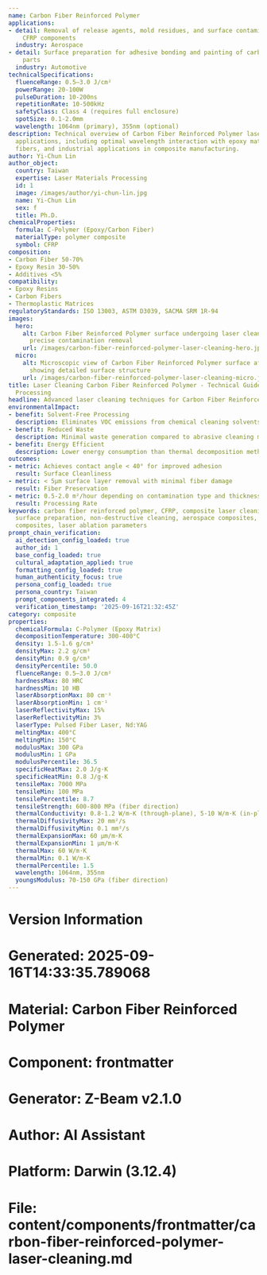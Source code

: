 ```yaml
---
name: Carbon Fiber Reinforced Polymer
applications:
- detail: Removal of release agents, mold residues, and surface contaminants from
    CFRP components
  industry: Aerospace
- detail: Surface preparation for adhesive bonding and painting of carbon fiber composite
    parts
  industry: Automotive
technicalSpecifications:
  fluenceRange: 0.5–3.0 J/cm²
  powerRange: 20-100W
  pulseDuration: 10-200ns
  repetitionRate: 10-500kHz
  safetyClass: Class 4 (requires full enclosure)
  spotSize: 0.1-2.0mm
  wavelength: 1064nm (primary), 355nm (optional)
description: Technical overview of Carbon Fiber Reinforced Polymer laser cleaning
  applications, including optimal wavelength interaction with epoxy matrix and carbon
  fibers, and industrial applications in composite manufacturing.
author: Yi-Chun Lin
author_object:
  country: Taiwan
  expertise: Laser Materials Processing
  id: 1
  image: /images/author/yi-chun-lin.jpg
  name: Yi-Chun Lin
  sex: f
  title: Ph.D.
chemicalProperties:
  formula: C-Polymer (Epoxy/Carbon Fiber)
  materialType: polymer composite
  symbol: CFRP
composition:
- Carbon Fiber 50-70%
- Epoxy Resin 30-50%
- Additives <5%
compatibility:
- Epoxy Resins
- Carbon Fibers
- Thermoplastic Matrices
regulatoryStandards: ISO 13003, ASTM D3039, SACMA SRM 1R-94
images:
  hero:
    alt: Carbon Fiber Reinforced Polymer surface undergoing laser cleaning showing
      precise contamination removal
    url: /images/carbon-fiber-reinforced-polymer-laser-cleaning-hero.jpg
  micro:
    alt: Microscopic view of Carbon Fiber Reinforced Polymer surface after laser cleaning
      showing detailed surface structure
    url: /images/carbon-fiber-reinforced-polymer-laser-cleaning-micro.jpg
title: Laser Cleaning Carbon Fiber Reinforced Polymer - Technical Guide for Composite
  Processing
headline: Advanced laser cleaning techniques for Carbon Fiber Reinforced Polymer composites
environmentalImpact:
- benefit: Solvent-Free Processing
  description: Eliminates VOC emissions from chemical cleaning solvents
- benefit: Reduced Waste
  description: Minimal waste generation compared to abrasive cleaning methods
- benefit: Energy Efficient
  description: Lower energy consumption than thermal decomposition methods
outcomes:
- metric: Achieves contact angle < 40° for improved adhesion
  result: Surface Cleanliness
- metric: < 5μm surface layer removal with minimal fiber damage
  result: Fiber Preservation
- metric: 0.5-2.0 m²/hour depending on contamination type and thickness
  result: Processing Rate
keywords: carbon fiber reinforced polymer, CFRP, composite laser cleaning, epoxy removal,
  surface preparation, non-destructive cleaning, aerospace composites, automotive
  composites, laser ablation parameters
prompt_chain_verification:
  ai_detection_config_loaded: true
  author_id: 1
  base_config_loaded: true
  cultural_adaptation_applied: true
  formatting_config_loaded: true
  human_authenticity_focus: true
  persona_config_loaded: true
  persona_country: Taiwan
  prompt_components_integrated: 4
  verification_timestamp: '2025-09-16T21:32:45Z'
category: composite
properties:
  chemicalFormula: C-Polymer (Epoxy Matrix)
  decompositionTemperature: 300-400°C
  density: 1.5-1.6 g/cm³
  densityMax: 2.2 g/cm³
  densityMin: 0.9 g/cm³
  densityPercentile: 50.0
  fluenceRange: 0.5–3.0 J/cm²
  hardnessMax: 80 HRC
  hardnessMin: 10 HB
  laserAbsorptionMax: 80 cm⁻¹
  laserAbsorptionMin: 1 cm⁻¹
  laserReflectivityMax: 15%
  laserReflectivityMin: 3%
  laserType: Pulsed Fiber Laser, Nd:YAG
  meltingMax: 400°C
  meltingMin: 150°C
  modulusMax: 300 GPa
  modulusMin: 1 GPa
  modulusPercentile: 36.5
  specificHeatMax: 2.0 J/g·K
  specificHeatMin: 0.8 J/g·K
  tensileMax: 7000 MPa
  tensileMin: 100 MPa
  tensilePercentile: 8.7
  tensileStrength: 600-800 MPa (fiber direction)
  thermalConductivity: 0.8-1.2 W/m·K (through-plane), 5-10 W/m·K (in-plane)
  thermalDiffusivityMax: 20 mm²/s
  thermalDiffusivityMin: 0.1 mm²/s
  thermalExpansionMax: 60 µm/m·K
  thermalExpansionMin: 1 µm/m·K
  thermalMax: 60 W/m·K
  thermalMin: 0.1 W/m·K
  thermalPercentile: 1.5
  wavelength: 1064nm, 355nm
  youngsModulus: 70-150 GPa (fiber direction)
---
```


# Version Information
# Generated: 2025-09-16T14:33:35.789068
# Material: Carbon Fiber Reinforced Polymer
# Component: frontmatter
# Generator: Z-Beam v2.1.0
# Author: AI Assistant
# Platform: Darwin (3.12.4)
# File: content/components/frontmatter/carbon-fiber-reinforced-polymer-laser-cleaning.md